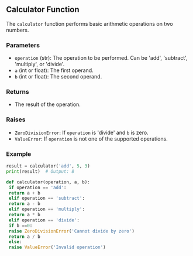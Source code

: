 ## Calculator Function
The `calculator` function performs basic arithmetic operations on two numbers.

### Parameters
* `operation` (str): The operation to be performed. Can be 'add', 'subtract', 'multiply', or 'divide'.
* `a` (int or float): The first operand.
* `b` (int or float): The second operand.

### Returns
* The result of the operation.

### Raises
* `ZeroDivisionError`: If `operation` is 'divide' and `b` is zero.
* `ValueError`: If `operation` is not one of the supported operations.

### Example
```python
result = calculator('add', 5, 3)
print(result)  # Output: 8
```

```python
def calculator(operation, a, b):
 if operation == 'add':
 return a + b
 elif operation == 'subtract':
 return a - b
 elif operation == 'multiply':
 return a * b
 elif operation == 'divide':
 if b ==0:
 raise ZeroDivisionError('Cannot divide by zero')
 return a / b
 else:
 raise ValueError('Invalid operation')
```